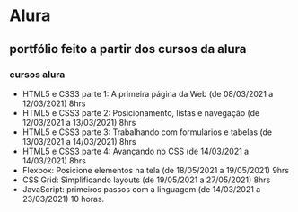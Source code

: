 # Alura
## portfólio feito a partir dos cursos da alura 

### **cursos alura**

- HTML5 e CSS3 parte 1: A primeira página da Web (de 08/03/2021 a 12/03/2021) 8hrs
- HTML5 e CSS3 parte 2: Posicionamento, listas e navegação (de 12/03/2021 a 13/03/2021) 8hrs
- HTML5 e CSS3 parte 3: Trabalhando com formulários e tabelas (de 13/03/2021 a 14/03/2021) 8hrs
- HTML5 e CSS3 parte 4: Avançando no CSS (de 14/03/2021 a 14/03/2021) 8hrs
- Flexbox: Posicione elementos na tela (de 18/05/2021 a 19/05/2021) 9hrs
- CSS Grid: Simplificando layouts (de 19/05/2021 a 27/05/2021) 8hrs
- JavaScript: primeiros passos com a linguagem (de 14/03/2021 a 23/03/2021) 10 horas.
